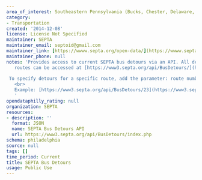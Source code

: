 ```yaml
---
area_of_interest: Southeastern Pennsylvania (Bucks, Chester, Delaware, Montgomery, Philadelphia counties)
category:
- Transportation
created: '2014-12-08'
license: License Not Specified
maintainer: SEPTA
maintainer_email: septoid@gmail.com
maintainer_link: [https://wwww.septa.org/open-data/](https://wwww.septa.org/open-data/)
maintainer_phone: null
notes: 'Provides access to current SEPTA bus detours via an API. All detours for all
   routes can be accessed at [https://www3.septa.org/api/BusDetours/](https://www3.septa.org/api/BusDetours/).<br>
   
 To specify detours for a specific route, add the parameter: route number to the URL.
   <br>
   Example: [https://www3.septa.org/api/BusDetours/23](https://www3.septa.org/api/BusDetours/23)
   '
opendataphilly_rating: null
organization: SEPTA
resources:
- description: ''
  format: JSON
  name: SEPTA Bus Detours API
  url: https://www3.septa.org/api/BusDetours/index.php
schema: philadelphia
source: null
tags: []
time_period: Current
title: SEPTA Bus Detours
usage: Public Use
---
```

